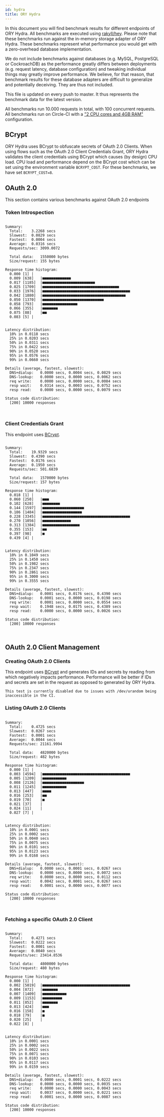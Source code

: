 ```yaml
---
id: hydra
title: ORY Hydra
---
```


In this document you will find benchmark results for different endpoints of ORY Hydra. All benchmarks are executed
using [rakyll/hey](https://github.com/rakyll/hey). Please note that these benchmarks run against the in-memory storage
adapter of ORY Hydra. These benchmarks represent what performance you would get with a zero-overhead database implementation.

We do not include benchmarks against databases (e.g. MySQL, PostgreSQL or CockroachDB) as the performance greatly differs between
deployments (e.g. request latency, database configuration) and tweaking individual things may greatly improve performance.
We believe, for that reason, that benchmark results for these database adapters are difficult to generalize and potentially
deceiving. They are thus not included.

This file is updated on every push to master. It thus represents the benchmark data for the latest version.

All benchmarks run 10.000 requests in total, with 100 concurrent requests. All benchmarks run on Circle-CI with a
["2 CPU cores and 4GB RAM"](https://support.circleci.com/hc/en-us/articles/360000489307-Why-do-my-tests-take-longer-to-run-on-CircleCI-than-locally-)
configuration.

## BCrypt

ORY Hydra uses BCrypt to obfuscate secrets of OAuth 2.0 Clients. When using flows such as the OAuth 2.0 Client Credentials
Grant, ORY Hydra validates the client credentials using BCrypt which causes (by design) CPU load. CPU load and performance
depend on the BCrypt cost which can be set using the environment variable `BCRYPT_COST`. For these benchmarks,
we have set `BCRYPT_COST=8`.

## OAuth 2.0

This section contains various benchmarks against OAuth 2.0 endpoints

### Token Introspection

```

Summary:
  Total:	3.2268 secs
  Slowest:	0.0829 secs
  Fastest:	0.0004 secs
  Average:	0.0316 secs
  Requests/sec:	3099.0072
  
  Total data:	1550000 bytes
  Size/request:	155 bytes

Response time histogram:
  0.000 [1]	|
  0.009 [638]	|■■■■■■■■■■■■■
  0.017 [1185]	|■■■■■■■■■■■■■■■■■■■■■■■■
  0.025 [1709]	|■■■■■■■■■■■■■■■■■■■■■■■■■■■■■■■■■■■
  0.033 [1976]	|■■■■■■■■■■■■■■■■■■■■■■■■■■■■■■■■■■■■■■■■
  0.042 [1880]	|■■■■■■■■■■■■■■■■■■■■■■■■■■■■■■■■■■■■■■
  0.050 [1370]	|■■■■■■■■■■■■■■■■■■■■■■■■■■■■
  0.058 [793]	|■■■■■■■■■■■■■■■■
  0.066 [355]	|■■■■■■■
  0.075 [88]	|■■
  0.083 [5]	|


Latency distribution:
  10% in 0.0118 secs
  25% in 0.0203 secs
  50% in 0.0311 secs
  75% in 0.0422 secs
  90% in 0.0520 secs
  95% in 0.0576 secs
  99% in 0.0660 secs

Details (average, fastest, slowest):
  DNS+dialup:	0.0000 secs, 0.0004 secs, 0.0829 secs
  DNS-lookup:	0.0000 secs, 0.0000 secs, 0.0062 secs
  req write:	0.0000 secs, 0.0000 secs, 0.0084 secs
  resp wait:	0.0314 secs, 0.0003 secs, 0.0752 secs
  resp read:	0.0000 secs, 0.0000 secs, 0.0079 secs

Status code distribution:
  [200]	10000 responses



```

### Client Credentials Grant

This endpoint uses [BCrypt](#bcrypt).

```

Summary:
  Total:	19.9329 secs
  Slowest:	0.4390 secs
  Fastest:	0.0176 secs
  Average:	0.1950 secs
  Requests/sec:	501.6839
  
  Total data:	1570000 bytes
  Size/request:	157 bytes

Response time histogram:
  0.018 [1]	|
  0.060 [250]	|■■■
  0.102 [628]	|■■■■■■■■
  0.144 [1597]	|■■■■■■■■■■■■■■■■■■■
  0.186 [1484]	|■■■■■■■■■■■■■■■■■■
  0.228 [3345]	|■■■■■■■■■■■■■■■■■■■■■■■■■■■■■■■■■■■■■■■■
  0.270 [1056]	|■■■■■■■■■■■■■
  0.313 [1384]	|■■■■■■■■■■■■■■■■■
  0.355 [153]	|■■
  0.397 [98]	|■
  0.439 [4]	|


Latency distribution:
  10% in 0.1049 secs
  25% in 0.1450 secs
  50% in 0.1982 secs
  75% in 0.2347 secs
  90% in 0.2861 secs
  95% in 0.3000 secs
  99% in 0.3555 secs

Details (average, fastest, slowest):
  DNS+dialup:	0.0001 secs, 0.0176 secs, 0.4390 secs
  DNS-lookup:	0.0001 secs, 0.0000 secs, 0.0198 secs
  req write:	0.0001 secs, 0.0000 secs, 0.0554 secs
  resp wait:	0.1948 secs, 0.0175 secs, 0.4389 secs
  resp read:	0.0000 secs, 0.0000 secs, 0.0026 secs

Status code distribution:
  [200]	10000 responses



```

## OAuth 2.0 Client Management

### Creating OAuth 2.0 Clients

This endpoint uses [BCrypt](#bcrypt) and generates IDs and secrets by reading from  which negatively impacts
performance. Performance will be better if IDs and secrets are set in the request as opposed to generated by ORY Hydra.

```
This test is currently disabled due to issues with /dev/urandom being inaccessible in the CI.
```

### Listing OAuth 2.0 Clients

```

Summary:
  Total:	0.4725 secs
  Slowest:	0.0267 secs
  Fastest:	0.0001 secs
  Average:	0.0044 secs
  Requests/sec:	21161.9994
  
  Total data:	4820000 bytes
  Size/request:	482 bytes

Response time histogram:
  0.000 [1]	|
  0.003 [4594]	|■■■■■■■■■■■■■■■■■■■■■■■■■■■■■■■■■■■■■■■■
  0.005 [1209]	|■■■■■■■■■■■
  0.008 [2126]	|■■■■■■■■■■■■■■■■■■■
  0.011 [1245]	|■■■■■■■■■■■
  0.013 [447]	|■■■■
  0.016 [253]	|■■
  0.019 [70]	|■
  0.021 [37]	|
  0.024 [11]	|
  0.027 [7]	|


Latency distribution:
  10% in 0.0001 secs
  25% in 0.0002 secs
  50% in 0.0040 secs
  75% in 0.0075 secs
  90% in 0.0101 secs
  95% in 0.0123 secs
  99% in 0.0168 secs

Details (average, fastest, slowest):
  DNS+dialup:	0.0000 secs, 0.0001 secs, 0.0267 secs
  DNS-lookup:	0.0000 secs, 0.0000 secs, 0.0072 secs
  req write:	0.0000 secs, 0.0000 secs, 0.0112 secs
  resp wait:	0.0042 secs, 0.0001 secs, 0.0267 secs
  resp read:	0.0001 secs, 0.0000 secs, 0.0077 secs

Status code distribution:
  [200]	10000 responses



```

### Fetching a specific OAuth 2.0 Client

```

Summary:
  Total:	0.4271 secs
  Slowest:	0.0222 secs
  Fastest:	0.0001 secs
  Average:	0.0040 secs
  Requests/sec:	23414.8536
  
  Total data:	4800000 bytes
  Size/request:	480 bytes

Response time histogram:
  0.000 [1]	|
  0.002 [5019]	|■■■■■■■■■■■■■■■■■■■■■■■■■■■■■■■■■■■■■■■■
  0.004 [872]	|■■■■■■■
  0.007 [1409]	|■■■■■■■■■■■
  0.009 [1153]	|■■■■■■■■■
  0.011 [852]	|■■■■■■■
  0.013 [424]	|■■■
  0.016 [158]	|■
  0.018 [79]	|■
  0.020 [25]	|
  0.022 [8]	|


Latency distribution:
  10% in 0.0001 secs
  25% in 0.0002 secs
  50% in 0.0022 secs
  75% in 0.0071 secs
  90% in 0.0103 secs
  95% in 0.0117 secs
  99% in 0.0159 secs

Details (average, fastest, slowest):
  DNS+dialup:	0.0000 secs, 0.0001 secs, 0.0222 secs
  DNS-lookup:	0.0000 secs, 0.0000 secs, 0.0035 secs
  req write:	0.0000 secs, 0.0000 secs, 0.0043 secs
  resp wait:	0.0037 secs, 0.0000 secs, 0.0221 secs
  resp read:	0.0001 secs, 0.0000 secs, 0.0087 secs

Status code distribution:
  [200]	10000 responses



```
